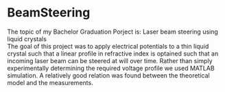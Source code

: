# BeamSteering
The topic of my Bachelor Graduation Porject is: Laser beam steering using liquid crystals <br>
The goal of this project was to apply electrical potentials to a thin liquid crystal such that a linear profile in refractive index is optained such that an incoming laser beam can be steered at will over time. Rather than simply experimentally determining the required voltage profile we used MATLAB simulation. A relatively good relation was found between the theoretical model and the measurements.
